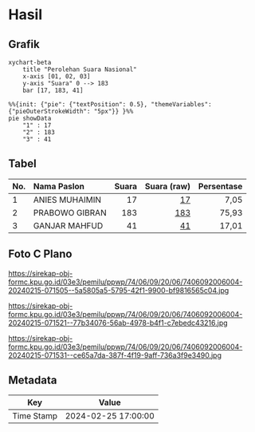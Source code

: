 # Hasil

## Grafik

```mermaid
xychart-beta
    title "Perolehan Suara Nasional"
    x-axis [01, 02, 03]
    y-axis "Suara" 0 --> 183
    bar [17, 183, 41]
```

```mermaid
%%{init: {"pie": {"textPosition": 0.5}, "themeVariables": {"pieOuterStrokeWidth": "5px"}} }%%
pie showData
    "1" : 17
    "2" : 183
    "3" : 41
```

## Tabel

| No. | Nama Paslon    | Suara | Suara (raw) | Persentase |
|:--- |:-------------- | -----:| -----------:| ----------:|
| 1   | ANIES MUHAIMIN | 17    | [17][p-1]   | 7,05       |
| 2   | PRABOWO GIBRAN | 183   | [183][p-2]  | 75,93      |
| 3   | GANJAR MAHFUD  | 41    | [41][p-3]   | 17,01      |


[p-1]: https://github.com/gigit-pemilu/pemilu-2024/blob/main/pilpres/hitung-suara/sub/74-sulawesi-tenggara/sub/06-bombana/sub/09-rarowatu-utara/sub/2006-marga-jaya/sub/004-tps/sub/paslon-1.txt
[p-2]: https://github.com/gigit-pemilu/pemilu-2024/blob/main/pilpres/hitung-suara/sub/74-sulawesi-tenggara/sub/06-bombana/sub/09-rarowatu-utara/sub/2006-marga-jaya/sub/004-tps/sub/paslon-2.txt
[p-3]: https://github.com/gigit-pemilu/pemilu-2024/blob/main/pilpres/hitung-suara/sub/74-sulawesi-tenggara/sub/06-bombana/sub/09-rarowatu-utara/sub/2006-marga-jaya/sub/004-tps/sub/paslon-3.txt

## Foto C Plano

https://sirekap-obj-formc.kpu.go.id/03e3/pemilu/ppwp/74/06/09/20/06/7406092006004-20240215-071505--5a5805a5-5795-42f1-9900-bf9816565c04.jpg

https://sirekap-obj-formc.kpu.go.id/03e3/pemilu/ppwp/74/06/09/20/06/7406092006004-20240215-071521--77b34076-56ab-4978-b4f1-c7ebedc43216.jpg

https://sirekap-obj-formc.kpu.go.id/03e3/pemilu/ppwp/74/06/09/20/06/7406092006004-20240215-071531--ce65a7da-387f-4f19-9aff-736a3f9e3490.jpg


## Metadata

| Key        | Value               |
| ---------- | ------------------- |
| Time Stamp | 2024-02-25 17:00:00 |



